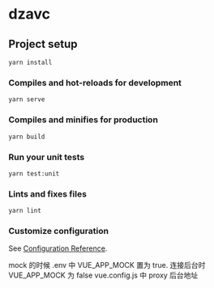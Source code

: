 <!--
 * @Description:
 * @Version: 2.0
 * @Autor: caokeke
 * @Date: 2021-02-21 10:57:53
 * @LastEditors: caokeke
 * @LastEditTime: 2021-02-21 13:09:56
-->

# dzavc

## Project setup

```
yarn install
```

### Compiles and hot-reloads for development

```
yarn serve
```

### Compiles and minifies for production

```
yarn build
```

### Run your unit tests

```
yarn test:unit
```

### Lints and fixes files

```
yarn lint
```

### Customize configuration

See [Configuration Reference](https://cli.vuejs.org/config/).

mock 的时候 .env 中 VUE_APP_MOCK 置为 true.
连接后台时 VUE_APP_MOCK 为 false vue.config.js 中 proxy 后台地址
